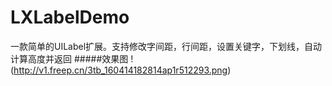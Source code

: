 # LXLabelDemo
一款简单的UILabel扩展。支持修改字间距，行间距，设置关键字，下划线，自动计算高度并返回
#####效果图
!(http://v1.freep.cn/3tb_160414182814ap1r512293.png)
